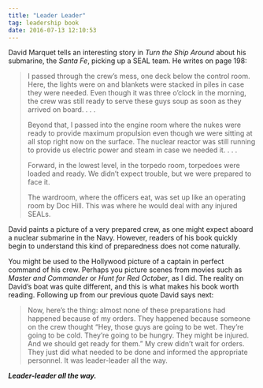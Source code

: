 ```yaml
---
title: "Leader Leader"
tag: leadership book
date: 2016-07-13 12:10:53
---
```


David Marquet tells an interesting story in _Turn the Ship Around_ about his submarine, the _Santa Fe_, picking up a SEAL team. He writes on page 198:

> I passed through the crew’s mess, one deck below the control room. Here, the lights were on and blankets were stacked in piles in case they were needed. Even though it was three o’clock in the morning, the crew was still ready to serve these guys soup as soon as they arrived on board. . . .
>
> Beyond that, I passed into the engine room where the nukes were ready to provide maximum propulsion even though we were sitting at all stop right now on the surface. The nuclear reactor was still running to provide us electric power and steam in case we needed it. . . .
>
> Forward, in the lowest level, in the torpedo room, torpedoes were loaded and ready. We didn’t expect trouble, but we were prepared to face it.
>
> The wardroom, where the officers eat, was set up like an operating room by Doc Hill. This was where he would deal with any injured SEALs.

David paints a picture of a very prepared crew, as one might expect aboard a nuclear submarine in the Navy. However, readers of his book quickly begin to understand this kind of preparedness does not come naturally.

You might be used to the Hollywood picture of a captain in perfect command of his crew. Perhaps you picture scenes from movies such as _Master and Commander_ or _Hunt for Red October_, as I did.  The reality on David’s boat was quite different, and this is what makes his book worth reading. Following up from our previous quote David says next:

> Now, here’s the thing: almost none of these preparations had happened because of my orders. They happened because someone on the crew thought “Hey, those guys are going to be wet. They’re going to be cold. They’re going to be hungry. They might be injured. And we should get ready for them.” My crew didn’t wait for orders. They just did what needed to be done and informed the appropriate personnel. It was leader-leader all the way.

**_Leader-leader all the way._**
